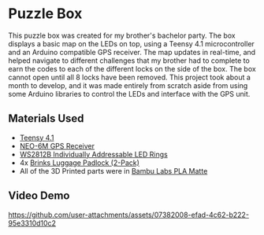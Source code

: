 # Puzzle Box

This puzzle box was created for my brother's bachelor party. The box displays a basic map on the LEDs on top, using a Teensy 4.1 microcontroller and an Arduino compatible GPS receiver. 
The map updates in real-time, and helped navigate to different challenges that my brother had to complete to earn the codes to each of the different locks on the side of the box. The box cannot open until all 8 locks have been removed.
This project took about a month to develop, and it was made entirely from scratch aside from using some Arduino libraries to control the LEDs and interface with the GPS unit.

## Materials Used
- [Teensy 4.1](https://www.pjrc.com/store/teensy41.html)
- [NEO-6M GPS Receiver](https://a.co/d/7m8FWfx)
- [WS2812B Individually Addressable LED Rings](https://a.co/d/0RZDFQk)
- 4x [Brinks Luggage Padlock (2-Pack)](https://www.walmart.com/ip/Brinks-1-4in-32mm-3-Dial-Resettable-TSA-Luggage-Padlock-with-a-Steel-Cable-Shackle-2-Pack/5020233202?wmlspartner=wlpa&selectedSellerId=0&wl13=2325&gclsrc=aw.ds&adid=222222222775020233202_117755028669_12420145346&wl0=&wl1=g&wl2=c&wl3=501107745824&wl4=pla-394283752452&wl5=9033456&wl6=&wl7=&wl8=&wl9=pla&wl10=8175035&wl11=local&wl12=5020233202&veh=sem_LIA&gclsrc=aw.ds&gad_source=1&gclid=CjwKCAjwzIK1BhAuEiwAHQmU3i-WarAhwdahmAcczhaaN_05SU1wwxQ0LPyhY8sm47aON8RbduxusxoCHnMQAvD_BwE)
- All of the 3D Printed parts were in [Bambu Labs PLA Matte](https://us.store.bambulab.com/collections/bambu-lab-3d-printer-filament/products/pla-matte-filament?variant=40489681944712)

## Video Demo

https://github.com/user-attachments/assets/07382008-efad-4c62-b222-95e3310d10c2
